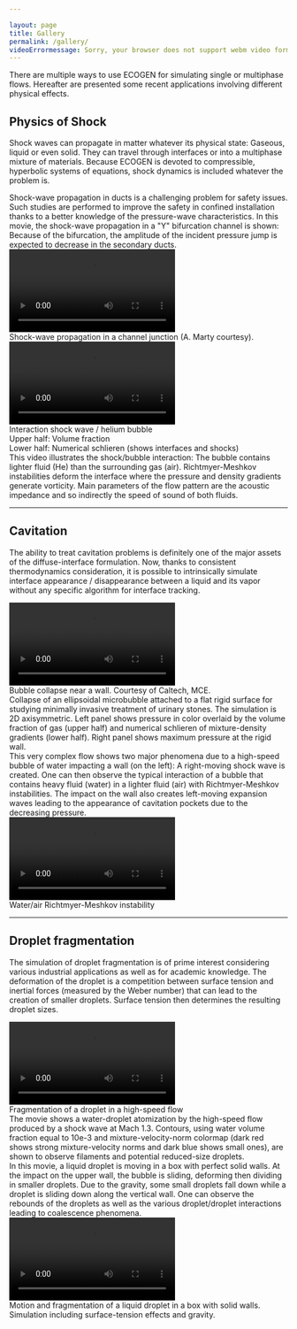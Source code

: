 ```yaml
---

layout: page
title: Gallery
permalink: /gallery/
videoErrormessage: Sorry, your browser does not support webm video format or video HTML element.
---
```

<div>
	<p>
		There are multiple ways to use ECOGEN for simulating single or multiphase flows. Hereafter are presented some recent applications involving different physical effects.
	</p>
	<article>
		<h2> Physics of Shock </h2>
		<p> Shock waves can propagate in matter whatever its physical state:  Gaseous, liquid or even solid. They can travel through interfaces or into a multiphase mixture of materials. Because ECOGEN is devoted to compressible, hyperbolic systems of equations, shock dynamics is included whatever the problem is. </p>
		<div class="gallery">
			<div class="galleryVideo">
				Shock-wave propagation in ducts is a challenging problem for safety issues. Such studies are performed to improve the safety in confined installation thanks to a better knowledge of the pressure-wave characteristics. In this movie, the shock-wave propagation in a "Y" bifurcation channel is shown: Because of the bifurcation, the amplitude of the incident pressure jump is expected to decrease in the secondary ducts.
			</div>
			<div class="galleryVideo">
				<video  src="{{ "/assets/videos/chocs.webm" | prepend: site.baseurl }}" controls preload >{{ page.videoErrormessage}}	</video>
				<figcaption>Shock-wave propagation in a channel junction (A. Marty courtesy).</figcaption>
			</div>
		</div>		
		<div class="gallery">
			<div class="galleryVideo">
				<video  src="{{ "/assets/videos/shockHeliumBubble_forFun_highResolution_2.webm" | prepend: site.baseurl }}" controls preload >{{ page.videoErrormessage}}</video>
				<figcaption>Interaction shock wave / helium bubble<br>
				Upper half: Volume fraction <br>
				Lower half: Numerical schlieren (shows interfaces and shocks) </figcaption>
			</div>
			<div class="galleryVideo">
				This video illustrates the shock/bubble interaction: The bubble contains lighter fluid (He) than the surrounding gas (air). Richtmyer-Meshkov instabilities deform the interface where the pressure and density gradients generate vorticity. Main parameters of the flow pattern are the acoustic impedance and so indirectly the speed of sound of both fluids.
			</div>
		</div>
	</article>
	<hr> 
	<article>
		<h2> Cavitation </h2>
		<p> The ability to treat cavitation problems is definitely one of the major assets of the diffuse-interface formulation. Now, thanks to consistent thermodynamics consideration, it is possible to intrinsically simulate interface appearance / disappearance between a liquid and its vapor without any specific algorithm for interface tracking. </p>
		<div class="gallery">
			<div class="galleryVideo">
				<video  src="{{ "/assets/videos/bubbleCollapse.webm" | prepend: site.baseurl }}" controls preload>{{ page.videoErrormessage}}</video>
				<figcaption>Bubble collapse near a wall. Courtesy of Caltech, MCE. </figcaption>
			</div>
			<div class="galleryVideo">
				Collapse of an ellipsoidal microbubble attached to a flat rigid surface for studying minimally invasive treatment of urinary stones. The simulation is 2D axisymmetric. Left panel shows pressure in color overlaid by the volume fraction of gas (upper half) and numerical schlieren of mixture-density gradients (lower half). Right panel shows maximum pressure at the rigid wall.
			</div>
		</div>		
		<div class="gallery">
			<div class="galleryVideo">
				This very complex flow shows two major phenomena due to a high-speed bubble of water impacting a wall (on the left): A right-moving shock wave is created. One can then observe the typical interaction of a bubble that contains heavy fluid (water) in a lighter fluid (air) with Richtmyer-Meshkov instabilities. The impact on the wall also creates left-moving expansion waves leading to the appearance of cavitation pockets due to the decreasing pressure.
			</div>				
			<div class="galleryVideo">
				<video src="{{ "/assets/videos/rycht.webm" | prepend: site.baseurl }}" controls preload>{{ page.videoErrormessage}}</video>
				<figcaption>Water/air Richtmyer-Meshkov instability</figcaption>
			</div>
		</div>
	</article>
	<hr> 
	<article>
		<h2> Droplet fragmentation </h2>
		<p> The simulation of droplet fragmentation is of prime interest considering various industrial applications as well as for academic knowledge. The deformation of the droplet is a competition between surface tension and inertial forces (measured by the Weber number) that can lead to the creation of smaller droplets. Surface tension then determines the resulting droplet sizes. </p>
		<div class="gallery">
			<div class="galleryVideo">
				<video src="{{ "/assets/videos/atomization3D.webm" | prepend: site.baseurl }}" controls preload>{{ page.videoErrormessage}}</video>
				<figcaption>Fragmentation of a droplet in a high-speed flow</figcaption>
			</div>
			<div class="galleryVideo">
				The movie shows a water-droplet atomization by the high-speed flow produced by a shock wave at Mach 1.3. Contours, using water volume fraction equal to 10e-3 and mixture-velocity-norm colormap (dark red shows strong mixture-velocity norms and dark blue shows small ones), are shown to observe filaments and potential reduced-size droplets.
			</div>	
		</div>
		<div class="gallery">
			<div class="galleryVideo">
				In this movie, a liquid droplet is moving in a box with perfect solid walls. At the impact on the upper wall, the bubble is sliding, deforming then dividing in smaller droplets. Due to the gravity, some small droplets fall down while a droplet is sliding down along the vertical wall. One can observe the rebounds of the droplets as well as the various droplet/droplet interactions leading to coalescence phenomena.
			</div>	
			<div class="galleryVideo">
				<video src="{{ "/assets/videos/movie_V1.webm" | prepend: site.baseurl }}" controls preload>{{ page.videoErrormessage}}</video>
				<figcaption>Motion and fragmentation of a liquid droplet in a box with solid walls. <br>
				Simulation including surface-tension effects and gravity. </figcaption>
			</div>
		</div>
	</article>

</div>
